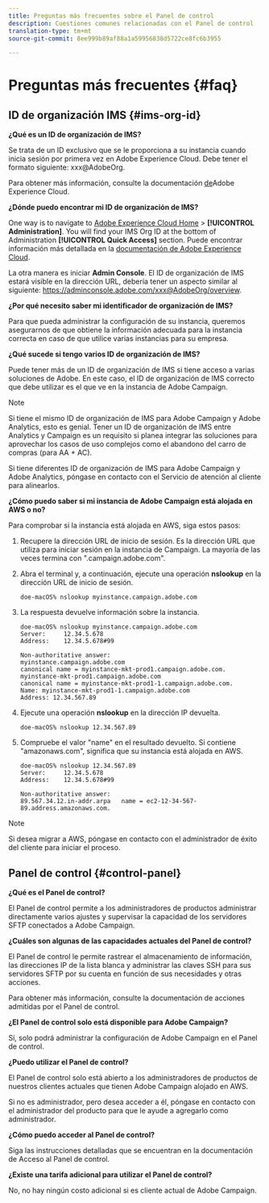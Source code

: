 ```yaml
---
title: Preguntas más frecuentes sobre el Panel de control
description: Cuestiones comunes relacionadas con el Panel de control
translation-type: tm+mt
source-git-commit: 8ee999b89af88a1a59956838d5722ce8fc6b3955

---
```



# Preguntas más frecuentes {#faq}

## ID de organización IMS {#ims-org-id}

**¿Qué es un ID de organización de IMS?**


Se trata de un ID exclusivo que se le proporciona a su instancia cuando inicia sesión por primera vez en Adobe Experience Cloud. Debe tener el formato siguiente: xxx@AdobeOrg.

Para obtener más información, consulte la documentación [de](https://marketing.adobe.com/resources/help/en_US/mcloud/organizations.html)Adobe Experience Cloud.

**¿Dónde puedo encontrar mi ID de organización de IMS?**

One way is to navigate to [Adobe Experience Cloud Home](https://exc-login.experiencecloud.adobe.com/exc-content/login.html?prefixtenantid=amc) &gt; **[!UICONTROL Administration]**. You will find your IMS Org ID at the bottom of Administration **[!UICONTROL Quick Access]** section. Puede encontrar información más detallada en la [documentación de Adobe Experience Cloud](https://marketing.adobe.com/resources/help/en_US/mcloud/organizations.html).

La otra manera es iniciar **Admin Console**. El ID de organización de IMS estará visible en la dirección URL, debería tener un aspecto similar al siguiente: https://adminconsole.adobe.com/xxx@AdobeOrg/overview.

**¿Por qué necesito saber mi identificador de organización de IMS?**


Para que pueda administrar la configuración de su instancia, queremos asegurarnos de que obtiene la información adecuada para la instancia correcta en caso de que utilice varias instancias para su empresa.

**¿Qué sucede si tengo varios ID de organización de IMS?**


Puede tener más de un ID de organización de IMS si tiene acceso a varias soluciones de Adobe. En este caso, el ID de organización de IMS correcto que debe utilizar es el que ve en la instancia de Adobe Campaign.

>[!NOTE]
>
>Si tiene el mismo ID de organización de IMS para Adobe Campaign y Adobe Analytics, esto es genial. Tener un ID de organización de IMS entre Analytics y Campaign es un requisito si planea integrar las soluciones para aprovechar los casos de uso complejos como el abandono del carro de compras (para AA + AC).
>
>Si tiene diferentes ID de organización de IMS para Adobe Campaign y Adobe Analytics, póngase en contacto con el Servicio de atención al cliente para alinearlos.

**¿Cómo puedo saber si mi instancia de Adobe Campaign está alojada en AWS o no?**

Para comprobar si la instancia está alojada en AWS, siga estos pasos:

1. Recupere la dirección URL de inicio de sesión. Es la dirección URL que utiliza para iniciar sesión en la instancia de Campaign. La mayoría de las veces termina con ".campaign.adobe.com".
1. Abra el terminal y, a continuación, ejecute una operación **nslookup** en la dirección URL de inicio de sesión.

   `doe-macOS% nslookup myinstance.campaign.adobe.com`

1. La respuesta devuelve información sobre la instancia.

   ```
   doe-macOS% nslookup myinstance.campaign.adobe.com
   Server:     12.34.5.678
   Address:    12.34.5.678#99
   
   Non-authoritative answer:
   myinstance.campaign.adobe.com
   canonical name = myinstance-mkt-prod1.campaign.adobe.com.
   myinstance-mkt-prod1.campaign.adobe.com
   canonical name = myinstance-mkt-prod1-1.campaign.adobe.com.
   Name: myinstance-mkt-prod1-1.campaign.adobe.com
   Address: 12.34.567.89
   ```

1. Ejecute una operación **nslookup** en la dirección IP devuelta.

   `doe-macOS% nslookup 12.34.567.89`

1. Compruebe el valor "name" en el resultado devuelto. Si contiene "amazonaws.com", significa que su instancia está alojada en AWS.

   ```
   doe-macOS% nslookup 12.34.567.89
   Server:     12.34.5.678
   Address:    12.34.5.678#99
   
   Non-authoritative answer:
   89.567.34.12.in-addr.arpa   name = ec2-12-34-567-89.address.amazonaws.com.
   ```

>[!NOTE]
>
>Si desea migrar a AWS, póngase en contacto con el administrador de éxito del cliente para iniciar el proceso.

## Panel de control {#control-panel}

**¿Qué es el Panel de control?**


El Panel de control permite a los administradores de productos administrar directamente varios ajustes y supervisar la capacidad de los servidores SFTP conectados a Adobe Campaign.

**¿Cuáles son algunas de las capacidades actuales del Panel de control?**


El Panel de control le permite rastrear el almacenamiento de información, las direcciones IP de la lista blanca y administrar las claves SSH para sus servidores SFTP por su cuenta en función de sus necesidades y otras acciones.

Para obtener más información, consulte la documentación de acciones admitidas por el Panel de control.

**¿El Panel de control solo está disponible para Adobe Campaign?**


Sí, solo podrá administrar la configuración de Adobe Campaign en el Panel de control.

**¿Puedo utilizar el Panel de control?**


El Panel de control solo está abierto a los administradores de productos de nuestros clientes actuales que tienen Adobe Campaign alojado en AWS.

Si no es administrador, pero desea acceder a él, póngase en contacto con el administrador del producto para que le ayude a agregarlo como administrador.

**¿Cómo puedo acceder al Panel de control?**

Siga las instrucciones detalladas que se encuentran en la documentación de Acceso al Panel de control.

**¿Existe una tarifa adicional para utilizar el Panel de control?**


No, no hay ningún costo adicional si es cliente actual de Adobe Campaign.
